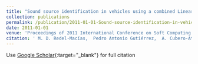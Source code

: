 ```yaml
---
title: "Sound source identification in vehicles using a combined Linear-Evolutionary Product Unit Neural Network model"
collection: publications
permalink: /publication/2011-01-01-Sound-source-identification-in-vehicles-using-a-combined-Linear-Evolutionary-Product-Unit-Neural-Network-model
date: 2011-01-01
venue: 'Proceedings of 2011 International Conference on Soft Computing Models in Industrial and Environmental Applications (SOCO11)'
citation: ' M. D. Redel-Macías,  Pedro Antonio Gutiérrez,  A. Cubero-Atienza,  César Hervás-Martínez, &quot;Sound source identification in vehicles using a combined Linear-Evolutionary Product Unit Neural Network model.&quot; Proceedings of 2011 International Conference on Soft Computing Models in Industrial and Environmental Applications (SOCO11), 2011, pp. 379-386.'
---
```

Use [Google Scholar](https://scholar.google.com/scholar?q=Sound+source+identification+in+vehicles+using+a+combined+Linear+Evolutionary+Product+Unit+Neural+Network+model){:target="_blank"} for full citation